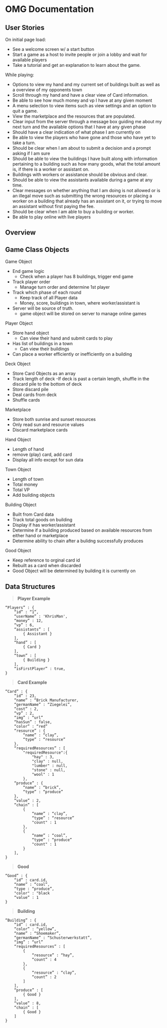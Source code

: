 # OMG Documentation 

## User Stories
On initial page load: 
- See a welcome screen w/ a start button
- Start a game as a host to invite people or join a lobby and wait for available players
- Take a tutorial and get an explanation to learn about the game. 

While playing: 
- Options to view my hand and my current set of buildings built as well as a overview of my opponents town
- Scroll through my hand and have a clear view of Card information. 
- Be able to see how much money and vp I have at any given moment
- A menu selection to view items such as view settings and an option to quit a game. 
- View the marketplace and the resources that are populated. 
- Clear input from the server through a message box guiding me about my next turn and the available options that I have at any given phase
- Should have a clear indication of what phase I am currently on
- Be able to view the players who have gone and those who have yet to take a turn.
- Should be clear when I am about to submit a decision and a prompt asking if I am sure
- Should be able to view the buildings I have built along with information pertaining to a building such as how many goods, what the total amount is, if there is a worker or assistant on. 
- Buildings with workers or assistance should be obvious and clear. 
- Should be able to view the assistants available during a game at any time. 
- Clear messages on whether anything that I am doing is not allowed or is an illegal move such as submitting the wrong resources or placing a worker on a building that already has an assistant on it, or trying to move an assistant without first paying the fee. 
- Should be clear when I am able to buy a building or worker.
- Be able to play online with live players



## Overview

## Game Class Objects
Game Object
- End game logic
    - Check when a player has 8 buildings, trigger end game
- Track player order
    - Manage turn order and determine 1st player
- Track which phase of each round
    - Keep track of all Player data
    - Money, score, buildings in town, where worker/assistant is
- Server will be source of truth.
    - game object will be stored on server to manage online games

Player Object
- Store hand object
    - Can view their hand and submit cards to play
- Has list of buildings in a town 
    - Can view their buildings 
- Can place a worker efficiently or inefficiently on a building

Deck Object
- Store Card Objects as an array
- Track length of deck
    -If deck is past a certain length, shuffle in the discard pile to the bottom of deck
- Store discard pile 
- Deal cards from deck
- Shuffle cards

Marketplace
- Store both sunrise and sunset resources
- Only read sun and resource values 
- Discard marketplace cards

Hand Object
- Length of hand
- remove (play) card, add card
- Display all info except for sun data

Town Object
- Length of town
- Total money
- Total VP
- Add building objects

Building Object
- Built from Card data
- Track total goods on building
- Display if has worker/assistant
- Determine if a building produced based on available resources from either hand or marketplace
- Determine ability to chain after a bulidng successfully produces

Good Object
- Keep reference to orginal card id
- Rebuilt as a card when discarded
- Good Object will be determined by building it is currently on








## Data Structures
> **Player Example**
```
“Players” : {
	“id” : “1”,
	“userName” : 'KhrisMan',
	“money” : 12,
	“vp” : 6, 
	“assistants” : [
        { Assistant }
    ],
	“hand” : [
        { Card }
    ],
	“town” : [
        { Building }
    ],
	“isFirstPlayer” : true,
}
```
> **Card Example**
```
“Card” : {
	“id” : 23,
	“name” : “Brick Manufacturer,
	“germanName” : “Ziegelei”,
	“cost” : 2,
	“vp” : 2,
	“img” : “url”
	“hasSun” : false,
	“color” : “red”
	“resource” : { 
        “name” : “clay”,
		“type” : “resource” 
    },
	“requiredResources” : [
        "requiredResource":{
            "hay" : 3,
            "clay" : null,
            "lumber" : null,
            "stone" : null,
            "wool" : 1
        },
	“produce” : { 
        “name” : “brick”,
        “type” : “produce” 
    },
	“value” : 2,
	“chain” : [
		{ 
            “name” : “clay”,
            “type” : “resource” 
            "count" : 1
        },
        { 
            “name” : “coal”,
            “type” : “produce” 
            "count" : 1
        }
	],
}
```
>**Good**
```
“Good” : {
	“id” : card.id,
	“name” : “coal”,
	“type : “produce”,
    "color" : "black
	“value” : 1
}
```
>**Building**
```
“Building” : {
	“id” : card.id,
	“color” : “yellow”,
	“name” : “Shoemaker”,
    “germanName” : “Schusterwerkstatt”,
    “img” : “url”
    “requiredResources” : [
        { 
            “resource” : “hay”, 
            “count” : 4 
        },
        { 
            “resource” : “clay”,
            “count” : 2
        ]
    ],
    “produce” : [
        { Good }
    ],
    “value” : 8,
    “chain” : [
        { Good }
    ]
}
```

